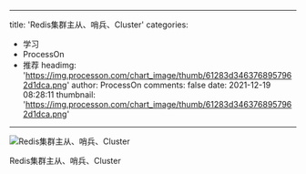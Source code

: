 
---
title: 'Redis集群主从、哨兵、Cluster'
categories: 
 - 学习
 - ProcessOn
 - 推荐
headimg: 'https://img.processon.com/chart_image/thumb/61283d3463768957962d1dca.png'
author: ProcessOn
comments: false
date: 2021-12-19 08:28:11
thumbnail: 'https://img.processon.com/chart_image/thumb/61283d3463768957962d1dca.png'
---

<div>   
<img class="thumb" alt="Redis集群主从、哨兵、Cluster" src="https://img.processon.com/chart_image/thumb/61283d3463768957962d1dca.png" referrerpolicy="no-referrer">
<p>Redis集群主从、哨兵、Cluster</p>  
</div>
            